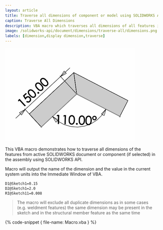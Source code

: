 ```yaml
---
layout: article
title: Traverse all dimensions of component or model using SOLIDWORKS API
caption: Traverse All Dimensions
description: VBA macro which traverses all dimensions of all features in the selected component or active document using SOLIDWORKS API and outputs the dimension name and value to the output Window
image: /solidworks-api/document/dimensions/traverse-all/dimensions.png
labels: [dimension,display dimension,traverse]
---
```

![Dimensions in the sketch of weldment feature](dimensions.png)

This VBA macro demonstrates how to traverse all dimensions of the features from active SOLIDWORKS document or component (if selected) in the assembly using SOLIDWORKS API.

Macro will output the name of the dimension and the value in the current system units into the Immediate Window of VBA.

~~~
D1@Sketch1=0.15
D2@Sketch1=2.0
RI@Sketch11=0.008
~~~

> The macro will exclude all duplicate dimensions as in some cases (e.g. weldment features) the same dimension may be present in the sketch and in the structural member feature as the same time

{% code-snippet { file-name: Macro.vba } %}
